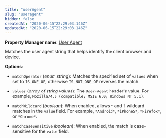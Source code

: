 ```yaml
---
title: "userAgent"
slug: "useragent"
hidden: false
createdAt: "2020-06-15T22:29:03.146Z"
updatedAt: "2020-06-15T22:29:03.146Z"
---
```

__Property Manager name__: [User Agent](https://control.akamai.com/wh/CUSTOMER/AKAMAI/en-US/WEBHELP/property-manager/property-manager-help/csh_lookup.html?id=PM_0019)

Matches the user agent string that helps identify the client browser and device.

__Options__:

- `matchOperator` (_enum string_): Matches the specified set of `values` when set to `IS_ONE_OF`, otherwise `IS_NOT_ONE_OF` reverses the match.

- `values` (_array of string values_): The `User-Agent` header's value. For example, `Mozilla/4.0 (compatible; MSIE 6.0; Windows NT 5.1)`.

- `matchWildcard` (_boolean_): When enabled, allows `*` and `?` wildcard matches in the `value` field. For example, `*Android*`, `*iPhone5*`, `*Firefox*`, or `*Chrome*`.

- `matchCaseSensitive` (_boolean_): When enabled, the match is case-sensitive for the `value` field.
